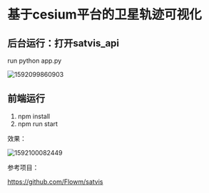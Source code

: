 # 基于cesium平台的卫星轨迹可视化

## 后台运行：打开satvis_api

run python app.py

![1592099860903](../satvis/assets/1592099860903.png)



## 前端运行

1. npm install
2. npm run start

效果：

![1592100082449](../satvis/assets/1592100082449.png)

参考项目：

<https://github.com/Flowm/satvis>